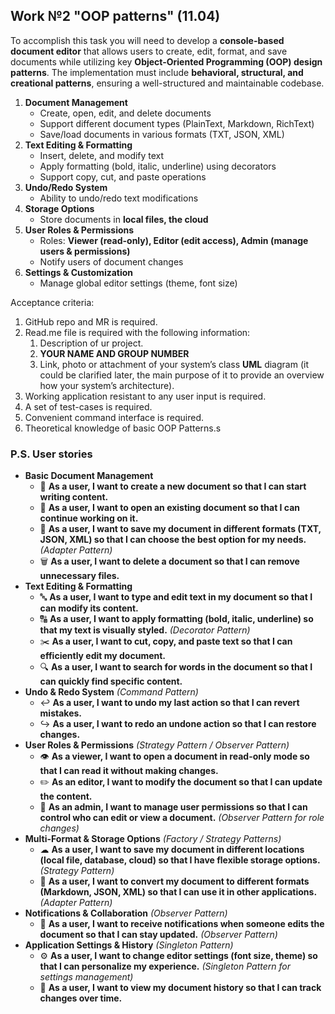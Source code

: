 ## Work №2 "OOP patterns" (11.04)

To accomplish this task you will need to develop a **console-based document editor** that allows users to create, edit, format, and save documents while utilizing key **Object-Oriented Programming (OOP) design patterns**. The implementation must include **behavioral, structural, and creational patterns**, ensuring a well-structured and maintainable codebase.

1. **Document Management**
    - Create, open, edit, and delete documents
    - Support different document types (PlainText, Markdown, RichText)
    - Save/load documents in various formats (TXT, JSON, XML)
2. **Text Editing & Formatting**
    - Insert, delete, and modify text
    - Apply formatting (bold, italic, underline) using decorators
    - Support copy, cut, and paste operations
3. **Undo/Redo System**
    - Ability to undo/redo text modifications
4. **Storage Options**
    - Store documents in **local files, the cloud**
5. **User Roles & Permissions**
    - Roles: **Viewer (read-only), Editor (edit access), Admin (manage users & permissions)**
    - Notify users of document changes
6. **Settings & Customization**
    - Manage global editor settings (theme, font size)

Acceptance criteria:

1. GitHub repo and MR is required.
2. Read.me file is required with the following information:
    1. Description of ur project.
    2. **YOUR NAME AND GROUP NUMBER**
    3. Link, photo or attachment of your system’s class **UML** diagram (it could be clarified later, the main purpose of it to provide an overview how your system’s architecture).
3. Working application resistant to any user input is required.
4. A set of test-cases is required.
5. Convenient command interface is required.
6. Theoretical knowledge of basic OOP Patterns.s

### P.S. User stories

- **Basic Document Management**
    - 📝 **As a user, I want to create a new document so that I can start writing content.**
    - 📂 **As a user, I want to open an existing document so that I can continue working on it.**
    - 💾 **As a user, I want to save my document in different formats (TXT, JSON, XML) so that I can choose the best option for my needs.** *(Adapter Pattern)*
    - 🗑 **As a user, I want to delete a document so that I can remove unnecessary files.**
- **Text Editing & Formatting**
    - 🔤 **As a user, I want to type and edit text in my document so that I can modify its content.**
    - 🔠 **As a user, I want to apply formatting (bold, italic, underline) so that my text is visually styled.** *(Decorator Pattern)*
    - ✂️ **As a user, I want to cut, copy, and paste text so that I can efficiently edit my document.**
    - 🔍 **As a user, I want to search for words in the document so that I can quickly find specific content.**
- **Undo & Redo System** *(Command Pattern)*
    - ↩ **As a user, I want to undo my last action so that I can revert mistakes.**
    - ↪ **As a user, I want to redo an undone action so that I can restore changes.**
- **User Roles & Permissions** *(Strategy Pattern / Observer Pattern)*
    - 👁 **As a viewer, I want to open a document in read-only mode so that I can read it without making changes.**
    - ✏️ **As an editor, I want to modify the document so that I can update the content.**
    - 🔐 **As an admin, I want to manage user permissions so that I can control who can edit or view a document.** *(Observer Pattern for role changes)*
- **Multi-Format & Storage Options** *(Factory / Strategy Patterns)*
    - ☁ **As a user, I want to save my document in different locations (local file, database, cloud) so that I have flexible storage options.** *(Strategy Pattern)*
    - 🔄 **As a user, I want to convert my document to different formats (Markdown, JSON, XML) so that I can use it in other applications.** *(Adapter Pattern)*
- **Notifications & Collaboration** *(Observer Pattern)*
    - 📢 **As a user, I want to receive notifications when someone edits the document so that I can stay updated.** *(Observer Pattern)*
- **Application Settings & History** *(Singleton Pattern)*
    - ⚙ **As a user, I want to change editor settings (font size, theme) so that I can personalize my experience.** *(Singleton Pattern for settings management)*
    - 📜 **As a user, I want to view my document history so that I can track changes over time.**